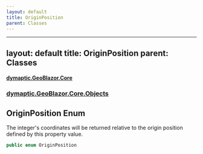 ```yaml
---
layout: default
title: OriginPosition
parent: Classes
---
```

---
layout: default
title: OriginPosition
parent: Classes
---
#### [dymaptic.GeoBlazor.Core](index.html 'index')
### [dymaptic.GeoBlazor.Core.Objects](index.html#dymaptic.GeoBlazor.Core.Objects 'dymaptic.GeoBlazor.Core.Objects')

## OriginPosition Enum

The integer's coordinates will be returned relative to the origin position defined by this property value.

```csharp
public enum OriginPosition
```

